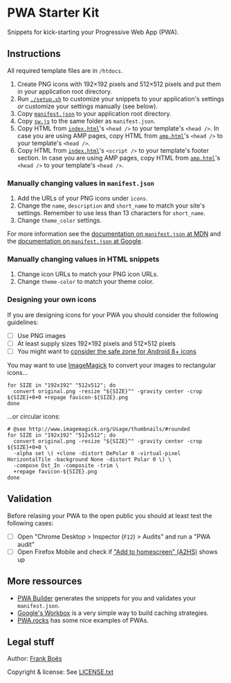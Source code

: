 PWA Starter Kit
===============

Snippets for kick-starting your Progressive Web App (PWA).

Instructions
------------

All required template files are in `/htdocs`.

1. Create PNG icons with 192×192 pixels and 512×512 pixels and put them in your application root directory.
1. Run [`./setup.sh`](setup.sh) to customize your snippets to your application's settings _or_ customize your settings manually (see below).
1. Copy [`manifest.json`](htdocs/manifest.json) to your application root directory.
1. Copy [`sw.js`](htdocs/sw.js) to the same folder as `manifest.json`.
1. Copy HTML from [`index.html`](htdocs/index.html)'s `<head />` to your template's `<head />`. In case you are using AMP pages, copy HTML from [`amp.html`](htdocs/amp.html)'s `<head />` to your template's `<head />`.
1. Copy HTML from [`index.html`](htdocs/index.html)'s `<script />` to your template's footer section. In case you are using AMP pages, copy HTML from [`amp.html`](htdocs/amp.html)'s `<head />` to your template's `<head />`.

### Manually changing values in `manifest.json`

1. Add the URLs of your PNG icons under `icons`.
1. Change the `name`, `description` and `short_name` to match your site's settings. Remember to use less than 13 characters for `short_name`.
1. Change `theme_color` settings.

For more information see the [documentation on `manifest.json` at MDN](https://developer.mozilla.org/en-US/docs/Web/Manifest) and the [documentation on `manifest.json` at Google](https://developers.google.com/web/fundamentals/web-app-manifest/).

### Manually changing values in HTML snippets

1. Change icon URLs to match your PNG icon URLs.
1. Change `theme-color` to match your theme color.

### Designing your own icons

If you are designing icons for your PWA you should consider the following guidelines:

* [ ] Use PNG images
* [ ] At least supply sizes 192×192 pixels and 512×512 pixels
* [ ] You might want to [consider the safe zone for Android 8+ icons](https://css-tricks.com/maskable-icons-android-adaptive-icons-for-your-pwa/)

You may want to use [ImageMagick](http://www.imagemagick.org/) to convert your images to rectangular icons…

```shell
for SIZE in "192x192" "512x512"; do
  convert original.png -resize "${SIZE}^" -gravity center -crop ${SIZE}+0+0 +repage favicon-${SIZE}.png
done
```

…or circular icons:

```shell
# @see http://www.imagemagick.org/Usage/thumbnails/#rounded
for SIZE in "192x192" "512x512"; do
  convert original.png -resize "${SIZE}^" -gravity center -crop ${SIZE}+0+0 \
  -alpha set \( +clone -distort DePolar 0 -virtual-pixel HorizontalTile -background None -distort Polar 0 \) \
  -compose Dst_In -composite -trim \
  +repage favicon-${SIZE}.png
done
```

Validation
----------

Before relasing your PWA to the open public you should at least test the following cases:

* [ ] Open "Chrome Desktop > Inspector (`F12`) > Audits" and run a "PWA audit"
* [ ] Open Firefox Mobile and check if ["Add to homescreen" (A2HS)](https://developer.mozilla.org/en-US/docs/Web/Apps/Progressive/Add_to_home_screen) shows up

More ressources
---------------

* [PWA Builder](https://www.pwabuilder.com/) generates the snippets for you and validates your `manifest.json`.
* [Google's Workbox](https://developers.google.com/web/tools/workbox/) is a very simple way to build caching strategies.
* [PWA.rocks](https://pwa.rocks/) has some nice examples of PWAs.

Legal stuff
-----------

Author: [Frank Boës](http://3960.org)

Copyright & license: See [LICENSE.txt](LICENSE.txt)
